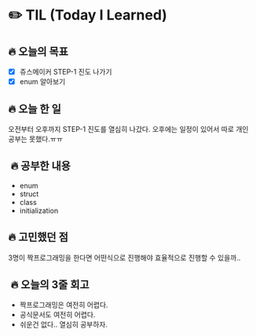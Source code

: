 
# ✏️ TIL (Today I Learned)

## 🔥 오늘의 목표

- [x] 쥬스메이커 STEP-1 진도 나가기
- [x] enum 알아보기

## 🔥 오늘 한 일

오전부터 오후까지 STEP-1 진도를 열심히 나갔다.
오후에는 일정이 있어서 따로 개인 공부는 못했다.ㅠㅠ

##  🔥 공부한 내용

- enum
- struct
- class
- initialization

## 🔥 고민했던 점

3명이 짝프로그래밍을 한다면 어떤식으로 진행해야 효율적으로 진행할 수 있을까..

##  🔥 오늘의 3줄 회고

- 짝프로그래밍은 여전히 어렵다.
- 공식문서도 여전히 어렵다.
- 쉬운건 없다.. 열심히 공부하자.
